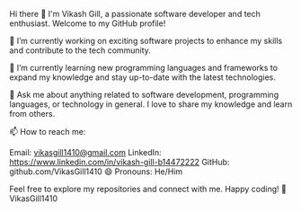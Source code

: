Hi there 👋
I'm Vikash Gill, a passionate software developer and tech enthusiast. Welcome to my GitHub profile!

🔭 I’m currently working on exciting software projects to enhance my skills and contribute to the tech community.

🌱 I’m currently learning new programming languages and frameworks to expand my knowledge and stay up-to-date with the latest technologies.

💬 Ask me about anything related to software development, programming languages, or technology in general. I love to share my knowledge and learn from others.

📫 How to reach me:

Email: vikasgill1410@gmail.com
LinkedIn: https://www.linkedin.com/in/vikash-gill-b14472222
GitHub: github.com/VikasGill1410
😄 Pronouns: He/Him

Feel free to explore my repositories and connect with me. Happy coding! 🚀 VikasGill1410
